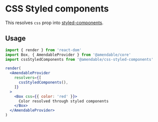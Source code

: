 # CSS Styled components

This resolves `css` prop into [styled-components](https://www.styled-components.com).

## Usage

```jsx sandbox
import { render } from 'react-dom'
import Box, { AmendableProvider } from '@amendable/core'
import cssStyledComponents from '@amendable/css-styled-components'

render(
  <AmendableProvider
    resolvers={[
      cssStyledComponents(),
    ]}
  >
    <Box css={{ color: 'red' }}>
      Color resolved through styled components
    </Box>
  </AmendableProvider>
)
```
